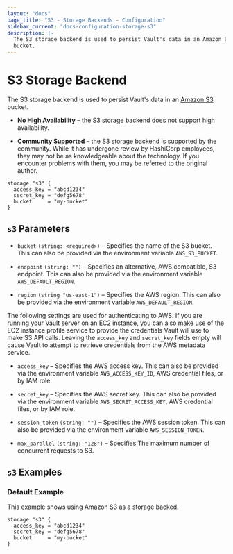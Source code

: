 ```yaml
---
layout: "docs"
page_title: "S3 - Storage Backends - Configuration"
sidebar_current: "docs-configuration-storage-s3"
description: |-
  The S3 storage backend is used to persist Vault's data in an Amazon S3
  bucket.
---
```


# S3 Storage Backend

The S3 storage backend is used to persist Vault's data in an [Amazon S3][s3]
bucket.

- **No High Availability** – the S3 storage backend does not support high
  availability.

- **Community Supported** – the S3 storage backend is supported by the
  community. While it has undergone review by HashiCorp employees, they may not
  be as knowledgeable about the technology. If you encounter problems with them,
  you may be referred to the original author.

```hcl
storage "s3" {
  access_key = "abcd1234"
  secret_key = "defg5678"
  bucket     = "my-bucket"
}
```

## `s3` Parameters

- `bucket` `(string: <required>)` – Specifies the name of the S3 bucket. This
  can also be provided via the environment variable `AWS_S3_BUCKET`.

- `endpoint` `(string: "")` – Specifies an alternative, AWS compatible, S3
  endpoint. This can also be provided via the environment variable
  `AWS_DEFAULT_REGION`.

- `region` `(string "us-east-1")` – Specifies the AWS region. This can also be
  provided via the environment variable `AWS_DEFAULT_REGION`.

The following settings are used for authenticating to AWS. If you are
running your Vault server on an EC2 instance, you can also make use of the EC2
instance profile service to provide the credentials Vault will use to make
S3 API calls. Leaving the `access_key` and `secret_key` fields empty will
cause Vault to attempt to retrieve credentials from the AWS metadata service.

- `access_key` – Specifies the AWS access key. This can also be provided via
  the environment variable `AWS_ACCESS_KEY_ID`, AWS credential files, or by
  IAM role.

- `secret_key` – Specifies the AWS secret key. This can also be provided via
  the environment variable `AWS_SECRET_ACCESS_KEY`, AWS credential files, or
  by IAM role.

- `session_token` `(string: "")` – Specifies the AWS session token. This can
  also be provided via the environment variable `AWS_SESSION_TOKEN`.

- `max_parallel` `(string: "128")` – Specifies The maximum number of concurrent
  requests to S3.

## `s3` Examples

### Default Example

This example shows using Amazon S3 as a storage backed.

```hcl
storage "s3" {
  access_key = "abcd1234"
  secret_key = "defg5678"
  bucket     = "my-bucket"
}
```

[s3]: https://aws.amazon.com/s3/
